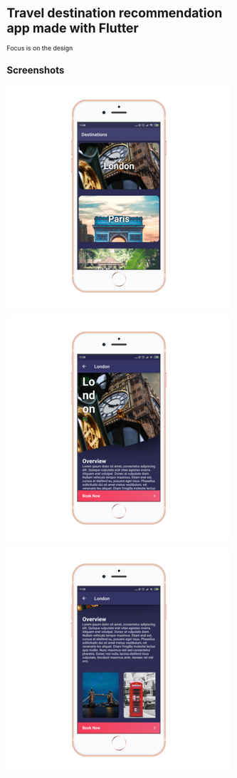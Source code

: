 # Travel destination recommendation app made with Flutter

Focus is on the design

## Screenshots

![Screenshots](screenshots/1.png)

![Screenshots](screenshots/2.png)

![Screenshots](screenshots/3.png)